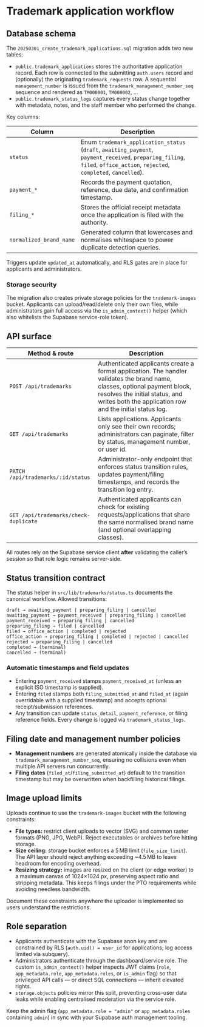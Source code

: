 # Trademark application workflow

## Database schema

The `20250301_create_trademark_applications.sql` migration adds two new tables:

- `public.trademark_applications` stores the authoritative application record. Each row is connected to the submitting `auth.users` record and (optionally) the originating `trademark_requests` row. A sequential `management_number` is issued from the `trademark_management_number_seq` sequence and rendered as `TM000001`, `TM000002`, …
- `public.trademark_status_logs` captures every status change together with metadata, notes, and the staff member who performed the change.

Key columns:

| Column | Description |
| --- | --- |
| `status` | Enum `trademark_application_status` (`draft`, `awaiting_payment`, `payment_received`, `preparing_filing`, `filed`, `office_action`, `rejected`, `completed`, `cancelled`). |
| `payment_*` | Records the payment quotation, reference, due date, and confirmation timestamp. |
| `filing_*` | Stores the official receipt metadata once the application is filed with the authority. |
| `normalized_brand_name` | Generated column that lowercases and normalises whitespace to power duplicate detection queries. |

Triggers update `updated_at` automatically, and RLS gates are in place for applicants and administrators.

### Storage security

The migration also creates private storage policies for the `trademark-images` bucket. Applicants can upload/read/delete only their own files, while administrators gain full access via the `is_admin_context()` helper (which also whitelists the Supabase service-role token).

## API surface

| Method & route | Description |
| --- | --- |
| `POST /api/trademarks` | Authenticated applicants create a formal application. The handler validates the brand name, classes, optional payment block, resolves the initial status, and writes both the application row and the initial status log. |
| `GET /api/trademarks` | Lists applications. Applicants only see their own records; administrators can paginate, filter by status, management number, or user id. |
| `PATCH /api/trademarks/:id/status` | Administrator-only endpoint that enforces status transition rules, updates payment/filing timestamps, and records the transition log entry. |
| `GET /api/trademarks/check-duplicate` | Authenticated applicants can check for existing requests/applications that share the same normalised brand name (and optional overlapping classes). |

All routes rely on the Supabase service client **after** validating the caller’s session so that role logic remains server-side.

## Status transition contract

The status helper in `src/lib/trademarks/status.ts` documents the canonical workflow. Allowed transitions:

```
draft → awaiting_payment | preparing_filing | cancelled
awaiting_payment → payment_received | preparing_filing | cancelled
payment_received → preparing_filing | cancelled
preparing_filing → filed | cancelled
filed → office_action | completed | rejected
office_action → preparing_filing | completed | rejected | cancelled
rejected → preparing_filing | cancelled
completed → (terminal)
cancelled → (terminal)
```

### Automatic timestamps and field updates

- Entering `payment_received` stamps `payment_received_at` (unless an explicit ISO timestamp is supplied).
- Entering `filed` stamps both `filing_submitted_at` and `filed_at` (again overridable with a supplied timestamp) and accepts optional receipt/submission references.
- Any transition can update `status_detail`, `payment_reference`, or filing reference fields. Every change is logged via `trademark_status_logs`.

## Filing date and management number policies

- **Management numbers** are generated atomically inside the database via `trademark_management_number_seq`, ensuring no collisions even when multiple API servers run concurrently.
- **Filing dates** (`filed_at`/`filing_submitted_at`) default to the transition timestamp but may be overwritten when backfilling historical filings.

## Image upload limits

Uploads continue to use the `trademark-images` bucket with the following constraints:

- **File types:** restrict client uploads to vector (SVG) and common raster formats (PNG, JPG, WebP). Reject executables or archives before hitting storage.
- **Size ceiling:** storage bucket enforces a 5 MB limit (`file_size_limit`). The API layer should reject anything exceeding ~4.5 MB to leave headroom for encoding overhead.
- **Resizing strategy:** images are resized on the client (or edge worker) to a maximum canvas of 1024×1024 px, preserving aspect ratio and stripping metadata. This keeps filings under the PTO requirements while avoiding needless bandwidth.

Document these constraints anywhere the uploader is implemented so users understand the restrictions.

## Role separation

- Applicants authenticate with the Supabase anon key and are constrained by RLS (`auth.uid() = user_id` for applications; log access limited via subquery).
- Administrators authenticate through the dashboard/service role. The custom `is_admin_context()` helper inspects JWT claims (`role`, `app_metadata.role`, `app_metadata.roles`, or `is_admin` flag) so that privileged API calls — or direct SQL connections — inherit elevated rights.
- `storage.objects` policies mirror this split, preventing cross-user data leaks while enabling centralised moderation via the service role.

Keep the admin flag (`app_metadata.role = "admin"` or `app_metadata.roles` containing `admin`) in sync with your Supabase auth management tooling.
